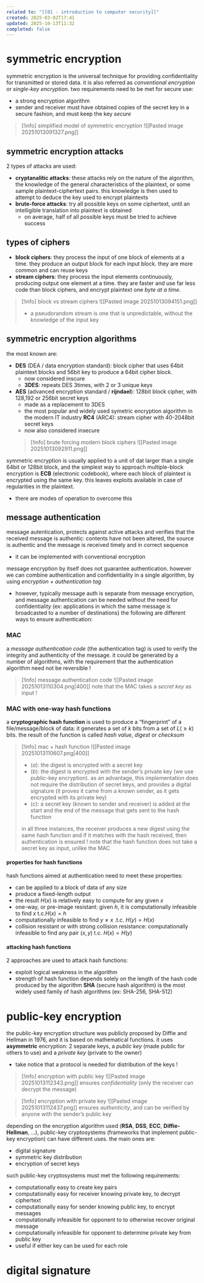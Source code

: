 ```yaml
---
related to: "[[01 - introduction to computer security]]"
created: 2025-03-02T17:41
updated: 2025-10-13T11:32
completed: false
---
```

# symmetric encryption
symmetric encryption is the universal technique for providing confidentiality for transmitted or stored data. it is also referred as *conventional encryption* or *single-key encryption*. two requirements need to be met for secure use:
- a strong encryption algorithm
- sender and receiver must have obtained copies of the secret key in a secure fashion, and must keep the key *secure*
>[!info] simplified model of symmetric encryption
![[Pasted image 20251013091327.png]]

## symmetric encryption attacks
2 types of attacks are used:
- **cryptanalitic attacks**: these attacks rely on the nature of the algorithm,  the knowledge of the general characteristics of the plaintext, or some sample plaintext-ciphertext pairs. this knowledge is then used to attempt to deduce the key used to encrypt plaintexts
- **brute-force attacks**: try all possible keys on some ciphertext, until an intelligible translation into plaintext is obtained
	- on average, half of all possible keys must be tried to achieve success
## types of ciphers
- **block ciphers**: they process the input of one block of elements at a time. they produce an output block for each input block. they are more common and can reuse keys
- **stream ciphers**: they process the input elements continuously, producing output one element at a time. they are faster and use far less code than block ciphers, and encrypt plaintext one *byte at a time*.
>[!info] block vs stream ciphers
![[Pasted image 20251013094151.png]]
>- a pseudorandom stream is one that is unpredictable, without the knowledge of the input key
## symmetric encryption algorithms
the most known are:
- **DES** (DEA / data encryption standard): block cipher that uses 64bit plaintext blocks and 56bit key to produce a 64bit cipher block.
	- now considered inscure
	- **3DES**: repeats DES 3times, with 2 or 3 unique keys
- **AES** (advanced encryption standard / **rijndael**): 128bit block cipher, with 128,192 or 256bit secret keys
	- made as a replacement to 3DES
	- the most popular and widely used symetric encryption algorithm in the modern IT industry
  **RC4** (ARC4): stream cipher with 40-2048bit secret keys
	- now also considered insecure
  >[!info] brute forcing modern block ciphers
  ![[Pasted image 20251013092911.png]]

symmetric encryption is usually applied to a unit of dat larger than a single 64bit or 128bit block, and the simplest way to approach multiple-block encryption is **ECB** (electronic codebook), where each block of plaintext is encrypted using the same key. this leaves exploits available in case of regularities in the plaintext.
- there are modes of operation to overcome this
## message authentication
message autentication, protects against active attacks and verifies that the received message is authentic: contents have not been altered, the source is authentic and the message is received timely and in correct sequence
- it can be implemented with conventional encryption

message encryption by itself does not guarantee authentication. however we can combine authentication and confidentiality in a single algorithm, by using *encryption + authentication tag*
- however, typically message auth is separate from message encryption, and message authentication can be needed without the need for confidentiality (ex: applications in which the same message is broadcasted to a number of destinations)
the following are different ways to ensure authentication:
### MAC
a *message authentication code* (the authentication tag) is used to verify the integrity and authenticity of the message. it could be generated by a number of algorithms, with the requirement that the authentication algorithm need not be reversible !
>[!info] message authentication code
![[Pasted image 20251013110304.png|400]]
note that the MAC takes a *secret key* as input !
### MAC with one-way hash functions
a **cryptographic hash function** is used to produce a “fingerprint” of a file/message/block of data: it generates a set of $k$ bits from a set of $L (≥k)$ bits. the result of the function is called *hash value*, *digest* or *checksum*
>[!info] mac + hash function
![[Pasted image 20251013110607.png|400]]
>- (*a*): the digest is encrypted with a secret key
>- (*b*): the digest is encrypted with the sender’s private key (we use public-key encryption). as an advantage, this implementation does not require the distribution of secret keys, and provides a digital signature (it proves it came from a known sender, as it gets encrypted with its private key)
>- (*c*): a secret key (known to sender and receiver) is added at the start and the end of the message that gets sent to the hash function
>
>in all three instances, the receiver produces a new digest using the same hash function and if it matches with the hash received, then authentication is ensured !
>note that the hash function does not take a secret key as input, unlike the MAC
#### properties for hash functions
hash functions aimed at authentication need to meet these properties:
- can be applied to a block of data of any size
- produce a fixed-length output
- the result $H(x)$ is relatively easy to compute for any given $x$
- one-way, or pre-image resistant: given $h$, it is computationally infeasible to find $x \text{  t.c.} H(x)=h$ 
- computationally infeasible to find $y \neq x \text{ .t.c. } H(y)=H(x)$
- collision resistant or with strong collision resistance: computationally infeasible to find any pair $(x,y) \text{ t.c. }H(x)=H(y)$
#### attacking hash functions
2 approaches are used to attack hash functions:
- exploit logical weakness in the algorithm
- strength of hash function depends solely on the length of the hash code produced by the algorithm
**SHA** (secure hash algorithm) is the most widely used family of hash algorithms (ex: SHA-256, SHA-512)
# public-key encryption
the public-key encryption structure was publicly proposed by Diffie and Hellman in 1976, and it is based on mathematical functions.
it uses **asymmetric** encryption: 2 separate keys, a *public key* (made public for others to use) and a *private key* (private to the owner)
- take notice that a protocol is needed for distribution of the keys !
>[!info] encryption with public key
![[Pasted image 20251013112343.png]]
ensures *confidentiality* (only the receiver can decrypt the message)

>[!info] encryption with private key
![[Pasted image 20251013112437.png]]
ensures *authenticity*, and can be verified by anyone with the sender’s public key

depending on the encryption algorithm used (**RSA**, **DSS**, **ECC**, **Diffie-Hellman**, …), public-key cryptosystems (frameworks that implement public-key encryption) can have different uses. the main ones are:
- digital signature
- symmetric key distribution
- encryption of secret keys

such public-key cryptosystems must met the following requirements:
- computationally easy to create key pairs
- computationally easy for receiver knowing private key, to decrypt ciphertext
- computationally easy for sender knowing public key, to encrypt messages
- computationally infeasible for opponent to to otherwise recover original message
- computationally infeasible for opponent to determine private key from public key
- useful if either key can be used for each role
# digital signature